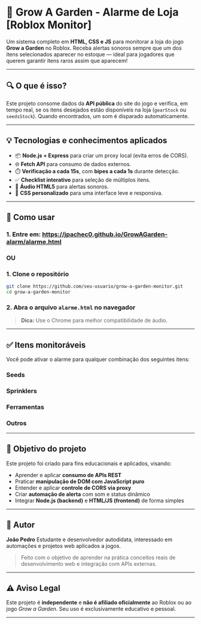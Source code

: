# 🌱 Grow A Garden - Alarme de Loja [Roblox Monitor]

Um sistema completo em **HTML, CSS e JS** para monitorar a loja do jogo **Grow a Garden** no Roblox. Receba alertas sonoros sempre que um dos itens selecionados aparecer no estoque — ideal para jogadores que querem garantir itens raros assim que aparecem!

---

## 🔍 O que é isso?

Este projeto consome dados da **API pública** do site do jogo e verifica, em tempo real, se os itens desejados estão disponíveis na loja (`gearStock` ou `seedsStock`). Quando encontrados, um som é disparado automaticamente.

---

## 💡 Tecnologias e conhecimentos aplicados

- 📦 **Node.js + Express** para criar um proxy local (evita erros de CORS).
- 🌐 **Fetch API** para consumo de dados externos.
- ⏱️ **Verificação a cada 15s**, com **bipes a cada 1s** durante detecção.
- ✅ **Checklist interativo** para seleção de múltiplos itens.
- 🎵 **Áudio HTML5** para alertas sonoros.
- 🎨 **CSS personalizado** para uma interface leve e responsiva.

---

## 🚀 Como usar

### 1. Entre em: https://jpachec0.github.io/GrowAGarden-alarm/alarme.html

### OU

### 1. Clone o repositório
```bash
git clone https://github.com/seu-usuario/grow-a-garden-monitor.git
cd grow-a-garden-monitor
````

### 2. Abra o arquivo `alarme.html` no navegador

> **Dica:** Use o Chrome para melhor compatibilidade de áudio.

---

## ✅ Itens monitoráveis

Você pode ativar o alarme para qualquer combinação dos seguintes itens:

### Seeds

### Sprinklers

### Ferramentas

### Outros

---

## 🎯 Objetivo do projeto

Este projeto foi criado para fins educacionais e aplicados, visando:

* Aprender e aplicar **consumo de APIs REST**
* Praticar **manipulação de DOM com JavaScript puro**
* Entender e aplicar **controle de CORS via proxy**
* Criar **automação de alerta** com som e status dinâmico
* Integrar **Node.js (backend)** e **HTML/JS (frontend)** de forma simples

---

## 🧠 Autor

**João Pedro**
Estudante e desenvolvedor autodidata, interessado em automações e projetos web aplicados a jogos.

> Feito com o objetivo de aprender na prática conceitos reais de desenvolvimento web e integração com APIs externas.

---

## ⚠️ Aviso Legal

Este projeto é **independente** e **não é afiliado oficialmente** ao Roblox ou ao jogo *Grow a Garden*.
Seu uso é exclusivamente educativo e pessoal.

---
